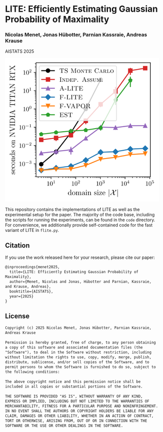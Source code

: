 # LITE: Efficiently Estimating Gaussian Probability of Maximality

### Nicolas Menet, Jonas Hübotter, Parnian Kassraie, Andreas Krause

AISTATS 2025

![Runtime per domain size of competing methods for PoM estimation](./figures/runtimes_per_domain_size.svg)

This repository contains the implementations of LITE as well as the experimental setup for the paper. The majority of the code base, including the scripts for running the experiments, can be found in the `code` directory. For convenience, we additionally provide self-contained code for the fast variant of LITE in `flite.py`.

## Citation
If you use the work released here for your research, please cite our paper:
```
@inproceedings{menet2025,
  title={LITE: Efficiently Estimating Gaussian Probability of Maximality},
  author={Menet, Nicolas and Jonas, Hübotter and Parnian, Kassraie, and Krause, Andreas},
  booktitle={AISTATS},
  year={2025}
}
```

## License
```
Copyright (c) 2025 Nicolas Menet, Jonas Hübotter, Parnian Kassraie, Andreas Krause

Permission is hereby granted, free of charge, to any person obtaining a copy of this software and associated documentation files (the "Software"), to deal in the Software without restriction, including without limitation the rights to use, copy, modify, merge, publish, distribute, sublicense, and/or sell copies of the Software, and to permit persons to whom the Software is furnished to do so, subject to the following conditions:

The above copyright notice and this permission notice shall be included in all copies or substantial portions of the Software.

THE SOFTWARE IS PROVIDED "AS IS", WITHOUT WARRANTY OF ANY KIND, EXPRESS OR IMPLIED, INCLUDING BUT NOT LIMITED TO THE WARRANTIES OF MERCHANTABILITY, FITNESS FOR A PARTICULAR PURPOSE AND NONINFRINGEMENT. IN NO EVENT SHALL THE AUTHORS OR COPYRIGHT HOLDERS BE LIABLE FOR ANY CLAIM, DAMAGES OR OTHER LIABILITY, WHETHER IN AN ACTION OF CONTRACT, TORT OR OTHERWISE, ARISING FROM, OUT OF OR IN CONNECTION WITH THE SOFTWARE OR THE USE OR OTHER DEALINGS IN THE SOFTWARE.
```
